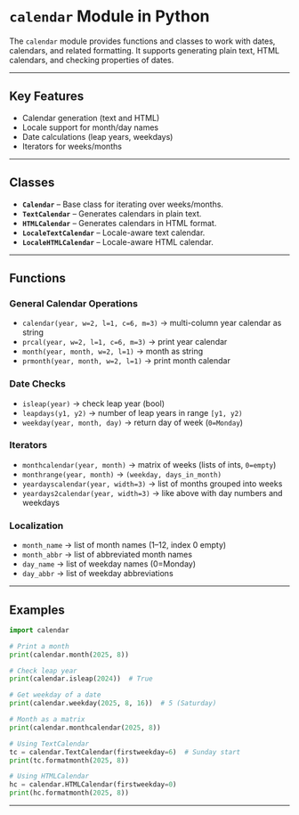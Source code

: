 # `calendar` Module in Python

The `calendar` module provides functions and classes to work with dates, calendars, and related formatting. It supports generating plain text, HTML calendars, and checking properties of dates.

---

## Key Features

* Calendar generation (text and HTML)
* Locale support for month/day names
* Date calculations (leap years, weekdays)
* Iterators for weeks/months

---

## Classes

* **`Calendar`** – Base class for iterating over weeks/months.
* **`TextCalendar`** – Generates calendars in plain text.
* **`HTMLCalendar`** – Generates calendars in HTML format.
* **`LocaleTextCalendar`** – Locale-aware text calendar.
* **`LocaleHTMLCalendar`** – Locale-aware HTML calendar.

---

## Functions

### General Calendar Operations

* `calendar(year, w=2, l=1, c=6, m=3)` → multi-column year calendar as string
* `prcal(year, w=2, l=1, c=6, m=3)` → print year calendar
* `month(year, month, w=2, l=1)` → month as string
* `prmonth(year, month, w=2, l=1)` → print month calendar

### Date Checks

* `isleap(year)` → check leap year (bool)
* `leapdays(y1, y2)` → number of leap years in range `[y1, y2)`
* `weekday(year, month, day)` → return day of week (`0=Monday`)

### Iterators

* `monthcalendar(year, month)` → matrix of weeks (lists of ints, `0=empty`)
* `monthrange(year, month)` → `(weekday, days_in_month)`
* `yeardayscalendar(year, width=3)` → list of months grouped into weeks
* `yeardays2calendar(year, width=3)` → like above with day numbers and weekdays

### Localization

* `month_name` → list of month names (1–12, index 0 empty)
* `month_abbr` → list of abbreviated month names
* `day_name` → list of weekday names (0=Monday)
* `day_abbr` → list of weekday abbreviations

---

## Examples

```python
import calendar

# Print a month
print(calendar.month(2025, 8))

# Check leap year
print(calendar.isleap(2024))  # True

# Get weekday of a date
print(calendar.weekday(2025, 8, 16))  # 5 (Saturday)

# Month as a matrix
print(calendar.monthcalendar(2025, 8))

# Using TextCalendar
tc = calendar.TextCalendar(firstweekday=6)  # Sunday start
print(tc.formatmonth(2025, 8))

# Using HTMLCalendar
hc = calendar.HTMLCalendar(firstweekday=0)
print(hc.formatmonth(2025, 8))
```

---
